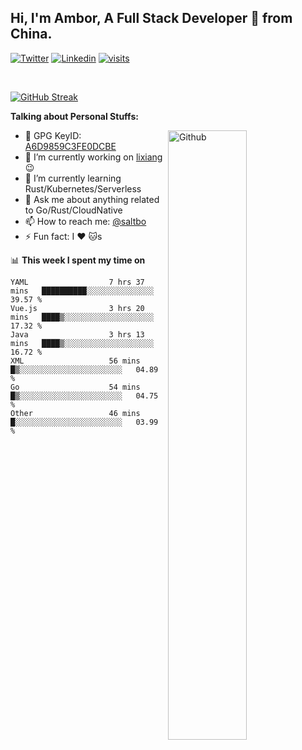 ## Hi, I'm Ambor, A Full Stack Developer 🚀 from China.

[![Twitter](https://img.shields.io/badge/-saltbo-1ca0f1?style=flat&logo=twitter&logoColor=white)](https://twitter.com/rdsaltbo)
[![Linkedin](https://img.shields.io/badge/-saltbo-blue?style=flat&logo=Linkedin&logoColor=white)](https://www.linkedin.com/in/saltbo/)
[![visits](https://visitor.vercel.app/page/saltbo?color=light-green)](https://github.com/saltbo/)

&nbsp;  

[![GitHub Streak](http://github-readme-streak-stats.herokuapp.com?user=saltbo&hide_border=true&date_format=M%20j%5B%2C%20Y%5D)](https://git.io/streak-stats)

**Talking about Personal Stuffs:**
<!-- Any image aligned to the right. Beware the width  -->
<img width="50%" align="right" alt="Github" src="https://raw.githubusercontent.com/saltbo/saltbo/master/images/git-header.svg" />

- 🤘 GPG KeyID: [A6D9859C3FE0DCBE](https://saltbo.cn/pgp_keys.asc)
- 🔭 I’m currently working on [lixiang](https://www.lixiang.com/) :wink:
- 🌱 I’m currently learning Rust/Kubernetes/Serverless
- 💬 Ask me about anything related to Go/Rust/CloudNative
- 📫 How to reach me: [@saltbo](https://t.me/saltbo)
- ⚡ Fun fact: I :heart: :cat:s


📊 **This week I spent my time on**
<!--START_SECTION:waka-->

```text
YAML                  7 hrs 37 mins   ██████████░░░░░░░░░░░░░░░   39.57 %
Vue.js                3 hrs 20 mins   ████▒░░░░░░░░░░░░░░░░░░░░   17.32 %
Java                  3 hrs 13 mins   ████▒░░░░░░░░░░░░░░░░░░░░   16.72 %
XML                   56 mins         █▒░░░░░░░░░░░░░░░░░░░░░░░   04.89 %
Go                    54 mins         █▒░░░░░░░░░░░░░░░░░░░░░░░   04.75 %
Other                 46 mins         █░░░░░░░░░░░░░░░░░░░░░░░░   03.99 %
```

<!--END_SECTION:waka-->
